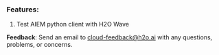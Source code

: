 ### Features:

1. Test AIEM python client with H2O Wave

**Feedback**: Send an email to <cloud-feedback@h2o.ai> with any questions, problems, or concerns.